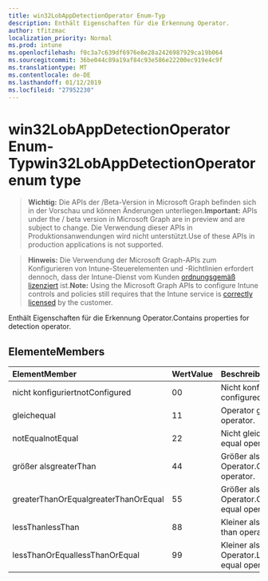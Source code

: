 ```yaml
---
title: win32LobAppDetectionOperator Enum-Typ
description: Enthält Eigenschaften für die Erkennung Operator.
author: tfitzmac
localization_priority: Normal
ms.prod: intune
ms.openlocfilehash: f0c3a7c639df6976e8e28a2426987929ca19b064
ms.sourcegitcommit: 36be044c89a19af84c93e586e22200ec919e4c9f
ms.translationtype: MT
ms.contentlocale: de-DE
ms.lasthandoff: 01/12/2019
ms.locfileid: "27952230"
---
```

# <a name="win32lobappdetectionoperator-enum-type"></a><span data-ttu-id="0bee2-103">win32LobAppDetectionOperator Enum-Typ</span><span class="sxs-lookup"><span data-stu-id="0bee2-103">win32LobAppDetectionOperator enum type</span></span>

> <span data-ttu-id="0bee2-104">**Wichtig:** Die APIs der /Beta-Version in Microsoft Graph befinden sich in der Vorschau und können Änderungen unterliegen.</span><span class="sxs-lookup"><span data-stu-id="0bee2-104">**Important:** APIs under the / beta version in Microsoft Graph are in preview and are subject to change.</span></span> <span data-ttu-id="0bee2-105">Die Verwendung dieser APIs in Produktionsanwendungen wird nicht unterstützt.</span><span class="sxs-lookup"><span data-stu-id="0bee2-105">Use of these APIs in production applications is not supported.</span></span>

> <span data-ttu-id="0bee2-106">**Hinweis:** Die Verwendung der Microsoft Graph-APIs zum Konfigurieren von Intune-Steuerelementen und -Richtlinien erfordert dennoch, dass der Intune-Dienst vom Kunden [ordnungsgemäß lizenziert](https://go.microsoft.com/fwlink/?linkid=839381) ist.</span><span class="sxs-lookup"><span data-stu-id="0bee2-106">**Note:** Using the Microsoft Graph APIs to configure Intune controls and policies still requires that the Intune service is [correctly licensed](https://go.microsoft.com/fwlink/?linkid=839381) by the customer.</span></span>

<span data-ttu-id="0bee2-107">Enthält Eigenschaften für die Erkennung Operator.</span><span class="sxs-lookup"><span data-stu-id="0bee2-107">Contains properties for detection operator.</span></span>
## <a name="members"></a><span data-ttu-id="0bee2-108">Elemente</span><span class="sxs-lookup"><span data-stu-id="0bee2-108">Members</span></span>
|<span data-ttu-id="0bee2-109">Element</span><span class="sxs-lookup"><span data-stu-id="0bee2-109">Member</span></span>|<span data-ttu-id="0bee2-110">Wert</span><span class="sxs-lookup"><span data-stu-id="0bee2-110">Value</span></span>|<span data-ttu-id="0bee2-111">Beschreibung</span><span class="sxs-lookup"><span data-stu-id="0bee2-111">Description</span></span>|
|:---|:---|:---|
|<span data-ttu-id="0bee2-112">nicht konfiguriert</span><span class="sxs-lookup"><span data-stu-id="0bee2-112">notConfigured</span></span>|<span data-ttu-id="0bee2-113">0</span><span class="sxs-lookup"><span data-stu-id="0bee2-113">0</span></span>|<span data-ttu-id="0bee2-114">Nicht konfiguriert.</span><span class="sxs-lookup"><span data-stu-id="0bee2-114">Not configured.</span></span>|
|<span data-ttu-id="0bee2-115">gleich</span><span class="sxs-lookup"><span data-stu-id="0bee2-115">equal</span></span>|<span data-ttu-id="0bee2-116">1</span><span class="sxs-lookup"><span data-stu-id="0bee2-116">1</span></span>|<span data-ttu-id="0bee2-117">Operator gleich.</span><span class="sxs-lookup"><span data-stu-id="0bee2-117">Equal operator.</span></span>|
|<span data-ttu-id="0bee2-118">notEqual</span><span class="sxs-lookup"><span data-stu-id="0bee2-118">notEqual</span></span>|<span data-ttu-id="0bee2-119">2</span><span class="sxs-lookup"><span data-stu-id="0bee2-119">2</span></span>|<span data-ttu-id="0bee2-120">Nicht gleich-operator</span><span class="sxs-lookup"><span data-stu-id="0bee2-120">Not equal operator.</span></span>|
|<span data-ttu-id="0bee2-121">größer als</span><span class="sxs-lookup"><span data-stu-id="0bee2-121">greaterThan</span></span>|<span data-ttu-id="0bee2-122">4</span><span class="sxs-lookup"><span data-stu-id="0bee2-122">4</span></span>|<span data-ttu-id="0bee2-123">Größer als-Operator.</span><span class="sxs-lookup"><span data-stu-id="0bee2-123">Greater than operator.</span></span>|
|<span data-ttu-id="0bee2-124">greaterThanOrEqual</span><span class="sxs-lookup"><span data-stu-id="0bee2-124">greaterThanOrEqual</span></span>|<span data-ttu-id="0bee2-125">5</span><span class="sxs-lookup"><span data-stu-id="0bee2-125">5</span></span>|<span data-ttu-id="0bee2-126">Größer als oder gleich-Operator.</span><span class="sxs-lookup"><span data-stu-id="0bee2-126">Greater than or equal operator.</span></span>|
|<span data-ttu-id="0bee2-127">lessThan</span><span class="sxs-lookup"><span data-stu-id="0bee2-127">lessThan</span></span>|<span data-ttu-id="0bee2-128">8</span><span class="sxs-lookup"><span data-stu-id="0bee2-128">8</span></span>|<span data-ttu-id="0bee2-129">Kleiner als-Operator.</span><span class="sxs-lookup"><span data-stu-id="0bee2-129">Less than operator.</span></span>|
|<span data-ttu-id="0bee2-130">lessThanOrEqual</span><span class="sxs-lookup"><span data-stu-id="0bee2-130">lessThanOrEqual</span></span>|<span data-ttu-id="0bee2-131">9</span><span class="sxs-lookup"><span data-stu-id="0bee2-131">9</span></span>|<span data-ttu-id="0bee2-132">Kleiner als oder gleich-Operator.</span><span class="sxs-lookup"><span data-stu-id="0bee2-132">Less than or equal operator.</span></span>|





